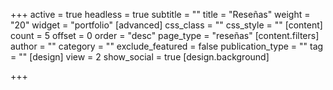 +++
active = true
headless = true
subtitle = ""
title = "Reseñas"
weight = "20"
widget = "portfolio"
[advanced]
css_class = ""
css_style = ""
[content]
count = 5
offset = 0
order = "desc"
page_type = "reseñas"
[content.filters]
author = ""
category = ""
exclude_featured = false
publication_type = ""
tag = ""
[design]
view = 2
show_social = true
[design.background]

+++
